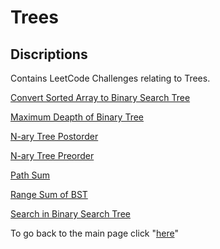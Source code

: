 # Trees
## Discriptions 
Contains LeetCode Challenges relating to Trees.

[Convert Sorted Array to Binary Search Tree](./arrayToBST/README.md)

[Maximum Deapth of Binary Tree](./maxDepth/README.md)

[N-ary Tree Postorder](./postorder/README.md)

[N-ary Tree Preorder](./preorder/README.md)

[Path Sum](pathSum/README)

[Range Sum of BST](./rangeSum/README.md)

[Search in Binary Search Tree](./searchTree/README.md)

To go back to the main page click "[here](../index.md)"